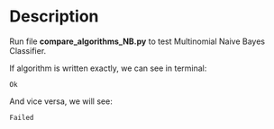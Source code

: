# Description 

Run file **compare_algorithms_NB.py** to test Multinomial Naive Bayes Classifier.

If algorithm is written exactly, we can see in terminal:

`Ok`

And vice versa, we will see:

`Failed`
